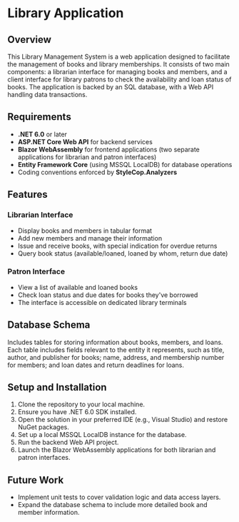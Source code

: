 # Library Application

## Overview

This Library Management System is a web application designed to facilitate the management of books and library memberships. It consists of two main components: a librarian interface for managing books and members, and a client interface for library patrons to check the availability and loan status of books. The application is backed by an SQL database, with a Web API handling data transactions.

## Requirements

- **.NET 6.0** or later
- **ASP.NET Core Web API** for backend services
- **Blazor WebAssembly** for frontend applications (two separate applications for librarian and patron interfaces)
- **Entity Framework Core** (using MSSQL LocalDB) for database operations
- Coding conventions enforced by **StyleCop.Analyzers**

## Features

### Librarian Interface

- Display books and members in tabular format
- Add new members and manage their information
- Issue and receive books, with special indication for overdue returns
- Query book status (available/loaned, loaned by whom, return due date)

### Patron Interface

- View a list of available and loaned books
- Check loan status and due dates for books they've borrowed
- The interface is accessible on dedicated library terminals

## Database Schema

Includes tables for storing information about books, members, and loans. Each table includes fields relevant to the entity it represents, such as title, author, and publisher for books; name, address, and membership number for members; and loan dates and return deadlines for loans.

## Setup and Installation

1. Clone the repository to your local machine.
2. Ensure you have .NET 6.0 SDK installed.
3. Open the solution in your preferred IDE (e.g., Visual Studio) and restore NuGet packages.
4. Set up a local MSSQL LocalDB instance for the database.
5. Run the backend Web API project.
6. Launch the Blazor WebAssembly applications for both librarian and patron interfaces.

## Future Work

- Implement unit tests to cover validation logic and data access layers.
- Expand the database schema to include more detailed book and member information.
